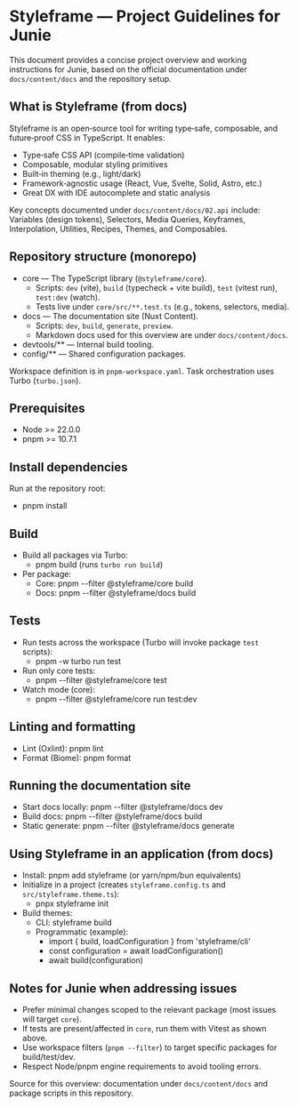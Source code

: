 # Styleframe — Project Guidelines for Junie

This document provides a concise project overview and working instructions for Junie, based on the official documentation under `docs/content/docs` and the repository setup.

## What is Styleframe (from docs)
Styleframe is an open‑source tool for writing type‑safe, composable, and future‑proof CSS in TypeScript. It enables:
- Type‑safe CSS API (compile‑time validation)
- Composable, modular styling primitives
- Built‑in theming (e.g., light/dark)
- Framework‑agnostic usage (React, Vue, Svelte, Solid, Astro, etc.)
- Great DX with IDE autocomplete and static analysis

Key concepts documented under `docs/content/docs/02.api` include: Variables (design tokens), Selectors, Media Queries, Keyframes, Interpolation, Utilities, Recipes, Themes, and Composables.

## Repository structure (monorepo)
- core — The TypeScript library (`@styleframe/core`).
  - Scripts: `dev` (vite), `build` (typecheck + vite build), `test` (vitest run), `test:dev` (watch).
  - Tests live under `core/src/**.test.ts` (e.g., tokens, selectors, media).
- docs — The documentation site (Nuxt Content).
  - Scripts: `dev`, `build`, `generate`, `preview`.
  - Markdown docs used for this overview are under `docs/content/docs`.
- devtools/** — Internal build tooling.
- config/** — Shared configuration packages.

Workspace definition is in `pnpm-workspace.yaml`. Task orchestration uses Turbo (`turbo.json`).

## Prerequisites
- Node >= 22.0.0
- pnpm >= 10.7.1

## Install dependencies
Run at the repository root:
- pnpm install

## Build
- Build all packages via Turbo:
  - pnpm build  (runs `turbo run build`)
- Per package:
  - Core: pnpm --filter @styleframe/core build
  - Docs: pnpm --filter @styleframe/docs build

## Tests
- Run tests across the workspace (Turbo will invoke package `test` scripts):
  - pnpm -w turbo run test
- Run only core tests:
  - pnpm --filter @styleframe/core test
- Watch mode (core):
  - pnpm --filter @styleframe/core run test:dev

## Linting and formatting
- Lint (Oxlint): pnpm lint
- Format (Biome): pnpm format

## Running the documentation site
- Start docs locally: pnpm --filter @styleframe/docs dev
- Build docs: pnpm --filter @styleframe/docs build
- Static generate: pnpm --filter @styleframe/docs generate

## Using Styleframe in an application (from docs)
- Install: pnpm add styleframe (or yarn/npm/bun equivalents)
- Initialize in a project (creates `styleframe.config.ts` and `src/styleframe.theme.ts`):
  - pnpx styleframe init
- Build themes:
  - CLI: styleframe build
  - Programmatic (example):
    - import { build, loadConfiguration } from 'styleframe/cli'
    - const configuration = await loadConfiguration()
    - await build(configuration)

## Notes for Junie when addressing issues
- Prefer minimal changes scoped to the relevant package (most issues will target `core`).
- If tests are present/affected in `core`, run them with Vitest as shown above.
- Use workspace filters (`pnpm --filter`) to target specific packages for build/test/dev.
- Respect Node/pnpm engine requirements to avoid tooling errors.

Source for this overview: documentation under `docs/content/docs` and package scripts in this repository.
